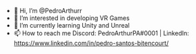 - 👋 Hi, I’m @PedroArthurr
- 👀 I’m interested in developing VR Games
- 🌱 I’m currently learning Unity and Unreal
- 📫 How to reach me 
Discord: PedroArthurPA#0001 | LinkedIn: https://www.linkedin.com/in/pedro-santos-bitencourt/

<!---
PedroArthurr/PedroArthurr is a ✨ special ✨ repository because its `README.md` (this file) appears on your GitHub profile.
You can click the Preview link to take a look at your changes.
--->
